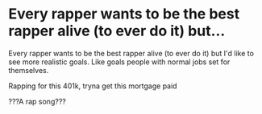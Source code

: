 # Every rapper wants to be the best rapper alive (to ever do it) but…

Every rapper wants to be the best rapper alive (to ever do it) but I'd like to see more realistic goals. Like goals people with normal jobs set for themselves.

Rapping for this 401k, tryna get this mortgage paid

???A rap song???

